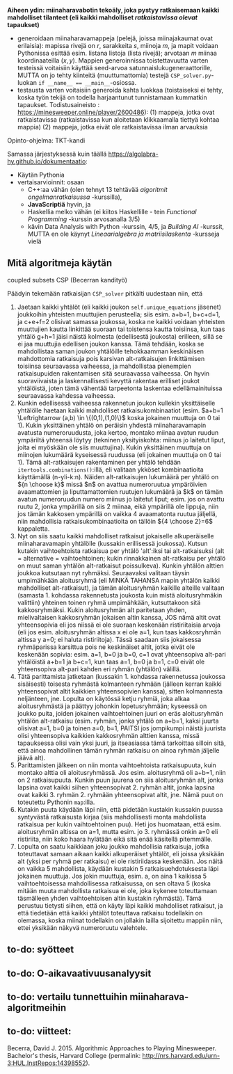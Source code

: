 <b>Aiheen ydin: miinaharavabotin tekoäly, joka pystyy ratkaisemaan kaikki mahdolliset tilanteet (eli kaikki mahdolliset *ratkaistavissa olevat* tapaukset)</b>
- generoidaan miinaharavamappeja (pelejä, joissa miinajakaumat ovat erilaisia): mapissa rivejä on $r$, sarakkeita $s$, miinoja $m$, ja mapit voidaan Pythonissa esittää esim. listana listoja (lista rivejä); arvotaan $m$ miinaa koordinaateilla $(x,y)$. Mappien generoinnissa toistettavuutta varten testeissä voitaisiin käyttää seed-arvoa satunnaislukugeneraattorille, MUTTA on jo tehty kiinteitä (muuttumattomia) testejä `CSP_solver.py`-luokan `if __name__ == __main__`-osiossa.
- testausta varten voitaisiin generoida kahta luokkaa (toistaiseksi ei tehty, koska työn tekijä on todella harjaantunut tunnistamaan kummatkin tapaukset. Todistusaineisto : <a>https://minesweeper.online/player/2600486</a>):
  (1) mappeja, jotka ovat ratkaistavissa (ratkaistavissa kun aloitetaan klikkaamalla tiettyä kohtaa mappia)
  (2) mappeja, jotka eivät ole ratkaistavissa ilman arvauksia

Opinto-ohjelma: TKT-kandi

Samassa järjestyksessä kuin täällä https://algolabra-hy.github.io/dokumentaatio:
- Käytän Pythonia
- vertaisarvioinnit: osaan
  - C++:aa vähän (olen tehnyt 13 tehtävää _algoritmit ongelmanratkaisussa_ -kurssilla),
  - <b>JavaScriptiä</b> hyvin, ja
  - Haskellia melko vähän (ei kiitos Haskellille - tein _Functional Programming_ -kurssin arvosanalla 3/5)
  - kävin Data Analysis with Python -kurssin, 4/5, ja _Building AI_ -kurssit, MUTTA en ole käynyt _Lineaarialgebra ja matriisilaskenta_ -kursseja vielä

## Mitä algoritmeja käytän
coupled subsets CSP (Becerran kandityö)

Päädyin tekemään ratkaisijan `CSP_solver` pitkälti uudestaan niin, että

<ol>
  <li>
    Jaetaan kaikki yhtälöt (eli kaikki joukon <code>self.unique_equations</code> jäsenet) joukkoihin yhteisten muuttujien perusteella; siis esim. a+b=1, b+c+d=1, ja c+e+f=2 olisivat samassa joukossa, koska ne kaikki voidaan yhteisten muuttujien kautta linkittää suoraan tai toistensa kautta toisiinsa, kun taas yhtälö g+h=1 jäisi näistä kolmesta (edellisestä joukosta) erilleen, sillä se ei jaa muuttujia edellisen joukon kanssa. Tämä tehdään, koska se mahdollistaa saman joukon yhtälöille tehokkaamman keskinäisen mahdottomia ratkaisuja pois karsivan alt-ratkaisujen linkittämisen toisiinsa seuraavassa vaiheessa, ja mahdollistaa pienempien ratkaisupuiden rakentamisen sitä seuraavassa vaiheessa. On hyvin suoraviivaista ja laskennallisesti kevyttä rakentaa erilliset joukot yhtälöistä, joten tämä vähentää tarpeetonta laskentaa edellämainituissa seuraavassa kahdessa vaiheessa.
  </li>
  <li> Kunkin edellisessä vaiheessa rakennetun joukon kullekin yksittäiselle yhtälölle haetaan kaikki mahdolliset ratkaisukombinaatiot (esim. $a+b=1 \Leftrightarrow (a,b) \in \{(0,1),(1,0)\}$ koska jokainen muuttuja on 0 tai 1). Kukin yksittäinen yhtälö on peräisin yhdestä miinaharavamapin avatusta numeroruudusta, joka kertoo, montako miinaa avatun ruudun ympäriltä yhteensä löytyy (tekninen yksityiskohta: miinus jo laitetut liput, joita ei myöskään ole siis muuttujina). Kukin yksittäinen muuttuja on miinojen lukumäärä kyseisessä ruudussa (eli jokainen muuttuja on 0 tai 1). Tämä alt-ratkaisujen rakentaminen per yhtälö tehdään <code>itertools.combinations()</code>:illä, eli valitaan ykköset kombinaatioita käyttämällä (n-yli-k:n).
  Näiden alt-ratkaisujen lukumäärä per yhtälö on ${n \choose k}$ missä $n$ on avattua numeroruutua ympäröivien avaamattomien ja liputtamattomien ruutujen lukumäärä ja $k$ on tämän avatun numeroruudun numero miinus jo laitetut liput; esim. jos on avattu ruutu 2, jonka ympärillä on siis 2 miinaa, eikä ympärillä ole lippuja, niin jos tämän kakkosen ympärillä on vaikka 4 avaamatonta ruutua jäljellä, niin mahdollisia ratkaisukombinaatioita on tällöin ${4 \choose 2}=6$ kappaletta.
  </li>
  <li>
    Nyt on siis saatu kaikki mahdolliset ratkaisut jokaiselle alkuperäiselle miinaharavamapin yhtälölle (kussakin erillisessä joukossa). Kutsun kutakin vaihtoehtoista ratkaisua per yhtälö 'alt':iksi tai alt-ratkaisuksi (alt = alternative = vaihtoehtoinen; kukin rinnakkainen alt-ratkaisu per yhtälö on muut saman yhtälön alt-ratkaisut poissulkeva). Kunkin yhtälön alttien joukkoa kutsutaan nyt ryhmäksi. Seuraavaksi valitaan täysin umpimähkään aloitusryhmä (eli MINKÄ TAHANSA mapin yhtälön kaikki mahdolliset alt-ratkaisut), ja tämän aloitusryhmän kaikille alteille valitaan (samasta 1. kohdassa rakennetusta joukosta kuin mistä aloitusryhmäkin valittiin) yhteinen toinen ryhmä umpimähkään, kutsuttakoon sitä kakkosryhmäksi. Kukin aloitusryhmän alt paritetaan yhden, mielivaltaisen kakkosryhmän jokaisen altin kanssa, JOS nämä altit ovat yhteensopivia eli jos niissä ei ole suoraan keskenään ristiriitaisia arvoja (eli jos esim. aloitusryhmän altissa x ei ole a=1, kun taas kakkosryhmän altissa y a=0; ei haluta ristiriitoja). Tässä saadaan siis jokaisessa ryhmäparissa karsittua pois ne keskinäiset altit, jotka eivät ole keskenään sopivia: esim. a=1, b=0 ja b=0, c=1 ovat yhteensopiva alt-pari yhtälöistä a+b=1 ja b+c=1, kun taas a=1, b=0 ja b=1, c=0 eivät ole yhteensopiva alt-pari kahden eri ryhmän (yhtälön) välillä.
  </li>
  <li> Tätä parittamista jatketaan (kussakin 1. kohdassa rakennetussa joukossa sisäisesti) toisesta ryhmästä kolmanteen ryhmään (jälleen kerran kaikki yhteensopivat altit kaikkien yhteensopivien kanssa), sitten kolmannesta neljänteen, jne. Lopulta on käytössä ketju ryhmiä, joka alkaa aloitusryhmästä ja päättyy johonkin lopetusryhmään; kyseessä on joukko puita, joiden jokainen vaihtoehtoinen juuri on eräs aloitusryhmän yhtälön alt-ratkaisu (esim. ryhmän, jonka yhtälö on a+b=1, kaksi juurta olisivat a=1, b=0 ja toinen a=0, b=1, PAITSI jos jompikumpi näistä juurista olisi yhteensopiva kaikkien kakkosryhmän alttien kanssa, missä tapauksessa olisi vain yksi juuri, ja itseasiassa tämä tarkoittaa silloin sitä, että ainoa mahdollinen tämän ryhmän ratkaisu on ainoa ryhmän jäljelle jäävä alt).</li>
  <li> Parittamisten jälkeen on niin monta vaihtoehtoista ratkaisupuuta, kuin montako alttia oli aloitusryhmässä. Jos esim. aloitusryhmä oli a+b=1, niin on 2 ratkaisupuuta. Kunkin puun juurena on siis aloitusryhmän alt, jonka lapsina ovat kaikki siihen yhteensopivat 2. ryhmän altit, jonka lapsina ovat kaikki 3. ryhmän 2. ryhmään yhteensopivat altit, jne. Nämä puut on toteutettu Pythonin <code>map</code>:illa. </li>
  <li> Kutakin puuta käydään läpi niin, että pidetään kustakin kussakin puussa syntyvästä ratkaisusta kirjaa (siis mahdollisesti monta mahdollista ratkaisua per kukin vaihtoehtoinen puu). Heti jos huomataan, että esim. aloitusryhmän altissa on a=1, mutta esim. jo 3. ryhmässä onkin a=0 eli ristiriita, niin koko haara hylätään eikä sitä enää käsitellä pitemmälle. </li>
  <li> Lopulta on saatu kaikkiaan joku joukko mahdollisia ratkaisuja, jotka toteuttavat samaan aikaan kaikki alkuperäiset yhtälöt, eli joissa yksikään alt (yksi per ryhmä per ratkaisu) ei ole ristiriidassa keskenään. Jos näitä on vaikka 5 mahdollista, käydään kustakin 5 ratkaisuehdotuksesta läpi jokainen muuttuja. Jos jokin muuttuja, esim. a, on aina 1 kaikissa 5 vaihtoehtoisessa mahdollisessa ratkaisussa, on sen oltava 5 (koska mitään muuta mahdollista ratkaisua ei ole, joka kykenee toteuttamaan täsmälleen yhden vaihtoehtoisen altin kustakin ryhmästä). Tämä perustuu tietysti siihen, että on käyty läpi kaikki mahdolliset ratkaisut, ja että tiedetään että kaikki yhtälöt toteuttava ratkaisu todellakin on olemassa, koska miinat todellakin on jollakin lailla sijoitettu mappiin niin, ettei yksikään näkyvä numeroruutu valehtele. </li>
</ol>


## to-do: syötteet
## to-do: O-aikavaativuusanalyysit
## to-do: vertailu tunnettuihin miinaharava-algoritmeihin
## to-do: viitteet: 

Becerra, David J. 2015. Algorithmic Approaches to Playing Minesweeper. Bachelor's thesis,
Harvard College (permalink: http://nrs.harvard.edu/urn-3:HUL.InstRepos:14398552).
